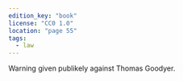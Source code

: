 ```yaml
---
edition_key: "book"
license: "CC0 1.0"
location: "page 55"
tags:
  - law
---
```

Warning given
publikely against Thomas Goodyer.
